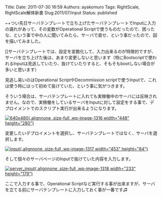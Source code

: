 Title: 
Date: 2011-07-30 16:59
Authors: ayakomuro
Tags:  RightScale, RightScale解体新書
Slug:2011/07/input
Status: published


\~+つい先日サーバテンプレートで立ち上げたサーバテンプレートでInputに入力の漏れがあって、その変数がOperational
Scriptで使うものだったので、困ったな、という事で中の人に聞いてみたら、サーバで直せ、という事だったので、図を描いてみました。  
  
[]サーバテンプレートでは、設定を変数化して、入力出来るのが特徴的ですが、サーバを立ち上げた後は、あまり変更しないと思います（特にBootscriptで使われるInputは見逃していたり、抜けていたりすると、そもそもbootしない場合が多いと思います）  
  
見逃し易いのはOperational ScriptやDecommission
scriptで使うInputで、これは使う時にはって初めて抜けていた、という事に気がつきます。  
  
そういう場合は、サーバテンプレートに入れても実稼働中のサーバには反映されません。なので、実稼働をしているサーバをInputに対して設定をする事で、デプロイメントでのスクリプト実行が出来るようになります。  
  
[![](http://cloudstockimg.s3.amazonaws.com/wp-content/uploads/2011/07/640x480.jpg "640x480"){.alignnone
.size-full .wp-image-1316 width="448"
height="280"}](http://cloudstockimg.s3.amazonaws.com/wp-content/uploads/2011/07/640x480.jpg)  
  
変更したいデプロイメントを選択し、サーバテンプレートではなく、サーバを選択します。  
  
[![](http://cloudstockimg.s3.amazonaws.com/wp-content/uploads/2011/07/input.jpg "input"){.alignnone
.size-full .wp-image-1317 width="453"
height="84"}](http://cloudstockimg.s3.amazonaws.com/wp-content/uploads/2011/07/input.jpg)  
  
そして個々のサーバページのInputで抜けていた内容を入力します。  
  
[![](http://cloudstockimg.s3.amazonaws.com/wp-content/uploads/2011/07/server_input.png "server_input"){.alignnone
.size-full .wp-image-1318 width="233"
height="179"}](http://cloudstockimg.s3.amazonaws.com/wp-content/uploads/2011/07/server_input.png)  
  
ここで入力する事で、Operational
Scriptなど実行する事が出来ますが、サーバを立てる前にサーバテンプレートに入力しておく事が一番です♫  
  
   
  
   
  
 
